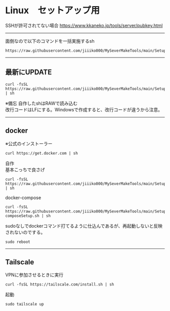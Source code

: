# Linux　セットアップ用

SSHが許可されてない場合
https://www.kkaneko.jp/tools/server/pubkey.html

---
面倒なので以下のコマンドを一括実施するsh
```
https://raw.githubusercontent.com/jiiiko000/MySeverMakeTools/main/Setup/fullSetUp.sh
```

---
## 最新にUPDATE
```
curl -fsSL https://raw.githubusercontent.com/jiiiko000/MySeverMakeTools/main/Setup/update_system.sh | sh
```
※備忘
自作したshはRAWで読み込む  
改行コードはLFにする。Windowsで作成すると、改行コードが違うから注意。

---
## docker
※公式のインストーラー
```
curl https://get.docker.com | sh
```
自作  
基本こっちで良さげ
```
curl -fsSL https://raw.githubusercontent.com/jiiiko000/MySeverMakeTools/main/Setup/dockerSetup.sh | sh
```

docker-compose
```
curl -fsSL https://raw.githubusercontent.com/jiiiko000/MySeverMakeTools/main/Setup/docker-composeSetup.sh | sh
```
sudoなしでdockerコマンド打てるように仕込んであるが、再起動しないと反映されないのでする。
```
sudo reboot
```

---
## Tailscale  
VPNに参加させるときに実行
```
curl -fsSL https://tailscale.com/install.sh | sh
```
起動
```
sudo tailscale up
```